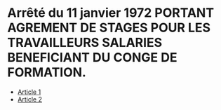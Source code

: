 # Arrêté du 11 janvier 1972 PORTANT AGREMENT DE STAGES POUR LES TRAVAILLEURS SALARIES BENEFICIANT DU CONGE DE FORMATION.

- [Article 1](article-1.md)
- [Article 2](article-2.md)
